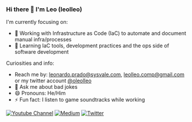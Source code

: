 ### Hi there 👋 I'm Leo (leolleo)

I'm currently focusing on:

- 🔭 Working with Infrastructure as Code (IaC) to automate and document manual infra/processes
- 🌱 Learning IaC tools, development practices and the ops side of software development

Curiosities and info:
- Reach me by: leonardo.prado@sysvale.com, leolleo.comp@gmail.com or my twitter account [@oleolleo](https://twitter.com/oleolleo)
- 💬 Ask me about bad jokes
- 😄 Pronouns: He/Him
- ⚡ Fun fact: I listen to game soundtracks while working


[![Youtube Channel](https://img.shields.io/badge/YouTube-FF0000?style=for-the-badge&logo=youtube&logoColor=white)](https://www.youtube.com/channel/UCNwIxxl5aoqjGrniw2Smviw) 
[![Medium](https://img.shields.io/badge/Medium-12100E?style=for-the-badge&logo=medium&logoColor=white)](https://medium.com/@leolleo) 
[![Twitter](https://img.shields.io/badge/Twitter-1DA1F2?style=for-the-badge&logo=twitter&logoColor=white)](https://twitter.com/oleolleo)
